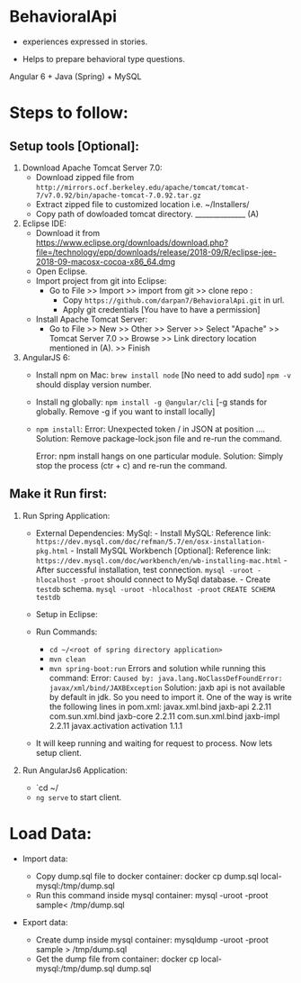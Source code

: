 # BehavioralApi

* experiences expressed in stories.

* Helps to prepare behavioral type questions.

Angular 6 + Java (Spring) + MySQL


Steps to follow:
===============

Setup tools [Optional]:
----------------------
1. Download Apache Tomcat Server 7.0:
	* Download zipped file from `http://mirrors.ocf.berkeley.edu/apache/tomcat/tomcat-7/v7.0.92/bin/apache-tomcat-7.0.92.tar.gz`
	* Extract zipped file to customized location i.e. ~/Installers/
	* Copy path of dowloaded tomcat directory. ______________ (A)
2. Eclipse IDE:
	* Download it from https://www.eclipse.org/downloads/download.php?file=/technology/epp/downloads/release/2018-09/R/eclipse-jee-2018-09-macosx-cocoa-x86_64.dmg
	* Open Eclipse.
	* Import project from git into Eclipse:
		- Go to File >> Import >> import from git >> clone repo :
			+ Copy `https://github.com/darpan7/BehavioralApi.git` in url.
			+ Apply git credentials [You have to have a permission]
	* Install Apache Tomcat Server:
		- Go to File >> New >> Other >> Server >> Select "Apache" >> Tomcat Server 7.0 >> Browse >> Link directory location mentioned in (A). >> Finish
3. AngularJS 6:
	* Install npm on Mac:
		`brew install node` [No need to add sudo]
		`npm -v` should display version number.
	* Install ng globally:
		`npm install -g @angular/cli` [-g stands for globally. Remove -g if you want to install locally]
	* `npm install`:
		Error: Unexpected token / in JSON at position ....
		Solution: Remove package-lock.json file and re-run the command.

		Error: npm install hangs on one particular module.
		Solution: Simply stop the process (ctr + c) and re-run the command.



Make it Run first:
-----------------
1. Run Spring Application:
	* External Dependencies:
		MySql:
			- Install MySQL:
				Reference link: `https://dev.mysql.com/doc/refman/5.7/en/osx-installation-pkg.html`
			- Install MySQL Workbench [Optional]:
				Reference link: `https://dev.mysql.com/doc/workbench/en/wb-installing-mac.html`
			- After successful installation, test connection.
				`mysql -uroot -hlocalhost -proot` should connect to MySql database.
			- Create `testdb` schema.
				`mysql -uroot -hlocalhost -proot`
				`CREATE SCHEMA testdb`
	* Setup in Eclipse:

	* Run Commands:
		- `cd ~/<root of spring directory application>`
		- `mvn clean`
		- `mvn spring-boot:run`
			Errors and solution while running this command:
			Error:
				 `Caused by: java.lang.NoClassDefFoundError: javax/xml/bind/JAXBException`
			Solution:
				jaxb api is not available by default in jdk. So you need to import it. One of the way is write the following lines in pom.xml:
					<dependency>
						<groupId>javax.xml.bind</groupId>
						<artifactId>jaxb-api</artifactId>
						<version>2.2.11</version>
					</dependency>
					<dependency>
						<groupId>com.sun.xml.bind</groupId>
						<artifactId>jaxb-core</artifactId>
						<version>2.2.11</version>
					</dependency>
					<dependency>
						<groupId>com.sun.xml.bind</groupId>
						<artifactId>jaxb-impl</artifactId>
						<version>2.2.11</version>
					</dependency>
					<dependency>
						<groupId>javax.activation</groupId>
						<artifactId>activation</artifactId>
						<version>1.1.1</version>
					</dependency>
	* It will keep running and waiting for request to process. Now lets setup client.

2. Run AngularJs6 Application:
	* `cd ~/<root of angular client application>
	* `ng serve` to start client.


# Load Data:

* Import data:

	- Copy dump.sql file to docker container: docker cp dump.sql local-mysql:/tmp/dump.sql
	- Run this command inside mysql container: mysql -uroot -proot sample< /tmp/dump.sql

* Export data:

	- Create dump inside mysql container: mysqldump -uroot -proot sample > /tmp/dump.sql
	- Get the dump file from container: docker cp local-mysql:/tmp/dump.sql dump.sql

